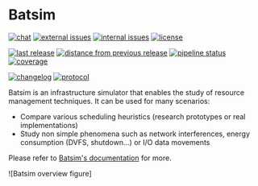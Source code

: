 Batsim
======
[![chat](https://img.shields.io/badge/chat-on%20mattermost-blue.svg)](https://framateam.org/signup_user_complete/?id=5xb995hph3d79yj738pokxrnuh)
[![external issues](https://img.shields.io/badge/external%20issues-github-orange.svg)](https://github.com/oar-team/batsim/issues)
[![internal issues](https://img.shields.io/badge/internal%20issues-inria%20gitlab-orange.svg)](https://gitlab.inria.fr/batsim/batsim/issues)
[![license](https://img.shields.io/badge/license-LGPL%203.0-green.svg)](https://www.gnu.org/licenses/lgpl-3.0.en.html)

[![last release](https://img.shields.io/badge/release-v3.1.0-blue.svg)](https://github.com/oar-team/batsim/releases/tag/v3.1.0)
[![distance from previous release](https://img.shields.io/github/commits-since/oar-team/batsim/v3.1.0.svg)](https://github.com/oar-team/batsim/compare/v3.1.0...HEAD)
[![pipeline status](https://framagit.org/batsim/batsim/badges/master/pipeline.svg)](https://framagit.org/batsim/batsim/pipelines)
[![coverage](https://img.shields.io/codecov/c/github/oar-team/batsim.svg)](https://codecov.io/gh/oar-team/batsim)

[![changelog](https://img.shields.io/badge/doc-changelog-blue.svg)](https://github.com/oar-team/batsim/blob/master/doc/changelog.md)
[![protocol](https://img.shields.io/badge/doc-protocol-blue.svg)](https://github.com/oar-team/batsim/blob/master/doc/proto_description.md)

Batsim is an infrastructure simulator that enables the study of resource management techniques.
It can be used for many scenarios:
- Compare various scheduling heuristics (research prototypes or real implementations)
- Study non simple phenomena such as network interferences, energy consumption (DVFS, shutdown…) or I/O data movements

Please refer to [Batsim's documentation](https://batsim.readthedocs.io/en/latest/) for more.

![Batsim overview figure]
